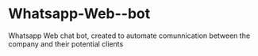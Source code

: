 # Whatsapp-Web--bot
Whatsapp Web chat bot, created to automate comunnication between the company and their potential clients
